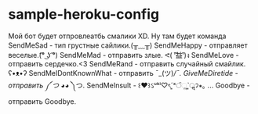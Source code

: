 # sample-heroku-config

Мой бот будет отпровлеатбь смалики XD.
Ну там будет команда 
SendMeSad - тип грустные сайлики.(╥﹏╥)
SendMeHappy - отправляет веселые.(͡° ͜ʖ ͡°)
SendMeMad - отправить злые. ᕙ( ︡'︡益'︠)ง
SendMeLove - отправить сердечко.<3
SendMeRand - отправить случайный смайлик. ʕ•ᴥ•ʔ
SendMeIDontKnownWhat - отправить ¯\_(ツ)_/¯.
GiveMeDiretide - отправить ༼ つ ◕_◕ ༽つ.
SendMeInsult - ꒰♥︎꒱ઽᵘᵏⁱ♡ৎˊ͈ˣੰૢˋ͈ॢॽ∗｡
...
Goodbye - отправить Goodbye.
